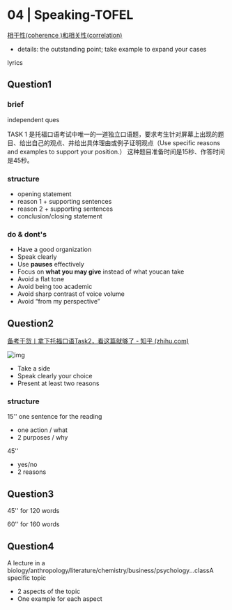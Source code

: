 # 04 | Speaking-TOFEL

[相干性(coherence )和相关性(correlation) ](https://www.zhihu.com/question/46571581)

- details: the outstanding point; take example to expand your cases



lyrics



## Question1

### brief

independent ques

TASK 1 是托福口语考试中唯一的一道独立口语题，要求考生针对屏幕上出现的题目、给出自己的观点、并给出具体理由或例子证明观点（Use specific reasons and examples to support your position.） 这种题目准备时间是15秒、作答时间是45秒。

### structure

- opening statement 
- reason 1 + supporting sentences
- reason 2 + supporting sentences
- conclusion/closing statement 

### do & dont's

- Have a good organization
- Speak clearly
- Use **pauses** effectively
- Focus on **what you may give** instead of what youcan take
- Avoid a flat tone
- Avoid being too academic
- Avoid sharp contrast of voice volume
- Avoid “from my perspective”

## Question2

[备考干货丨拿下托福口语Task2，看这篇就够了 - 知乎 (zhihu.com)](https://zhuanlan.zhihu.com/p/581129921)

![img](https://philfan-pic.oss-cn-beijing.aliyuncs.com/img/50641671694177.png)

- Take a side
- Speak clearly your choice 
- Present at least two reasons

### structure

15'' one sentence for the reading

- one action / what
- 2 purposes / why 

45''

- yes/no
- 2 reasons



## Question3

45'' for 120 words

60'' for 160 words

## Question4

A lecture in a biology/anthropology/literature/chemistry/business/psychology...classA specific topic

- 2 aspects of the topic
- One example for each aspect



